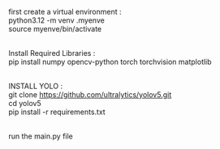 first create a virtual environment : <br />
python3.12 -m venv .myenve <br />
source myenve/bin/activate <br />
<br />

Install Required Libraries : <br />
pip install numpy opencv-python torch torchvision matplotlib <br />
<br />

INSTALL YOLO : <br />
git clone https://github.com/ultralytics/yolov5.git <br />
cd yolov5 <br />
pip install -r requirements.txt <br />
<br />


run the main.py file
